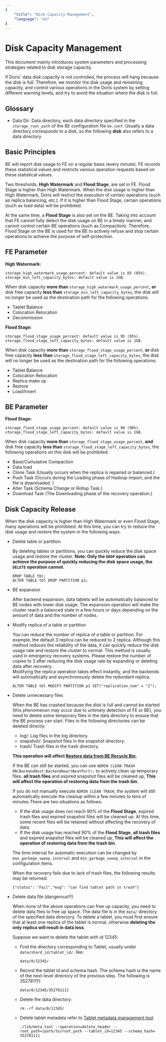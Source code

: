 ```yaml
---
{
    "title": "Disk Capacity Management",
    "language": "en"
}
---
```


<!-- 
Licensed to the Apache Software Foundation (ASF) under one
or more contributor license agreements.  See the NOTICE file
distributed with this work for additional information
regarding copyright ownership.  The ASF licenses this file
to you under the Apache License, Version 2.0 (the
"License"); you may not use this file except in compliance
with the License.  You may obtain a copy of the License at

  http://www.apache.org/licenses/LICENSE-2.0

Unless required by applicable law or agreed to in writing,
software distributed under the License is distributed on an
"AS IS" BASIS, WITHOUT WARRANTIES OR CONDITIONS OF ANY
KIND, either express or implied.  See the License for the
specific language governing permissions and limitations
under the License.
-->

# Disk Capacity Management

This document mainly introduces system parameters and processing strategies related to disk storage capacity. 

If Doris' data disk capacity is not controlled, the process will hang because the disk is full. Therefore, we monitor the disk usage and remaining capacity, and control various operations in the Doris system by setting different warning levels, and try to avoid the situation where the disk is full. 

## Glossary

* Data Dir: Data directory, each data directory specified in the `storage_root_path` of the BE configuration file `be.conf`. Usually a data directory corresponds to a disk, so the following **disk** also refers to a data directory. 

## Basic Principles

BE will report disk usage to FE on a regular basis (every minute). FE records these statistical values and restricts various operation requests based on these statistical values. 

Two thresholds, **High Watermark** and **Flood Stage**, are set in FE. Flood Stage is higher than High Watermark. When the disk usage is higher than High Watermark, Doris will restrict the execution of certain operations (such as replica balancing, etc.). If it is higher than Flood Stage, certain operations (such as load data) will be prohibited. 

At the same time, a **Flood Stage** is also set on the BE. Taking into account that FE cannot fully detect the disk usage on BE in a timely manner, and cannot control certain BE operations (such as Compaction). Therefore, Flood Stage on the BE is used for the BE to actively refuse and stop certain operations to achieve the purpose of self-protection. 

## FE Parameter

**High Watermark:**

```
storage_high_watermark_usage_percent: default value is 85 (85%).
storage_min_left_capacity_bytes: default value is 2GB.
```

When disk capacity **more than** `storage_high_watermark_usage_percent`, **or** disk free capacity **less than** `storage_min_left_capacity_bytes`, the disk will no longer be used as the destination path for the following operations:

* Tablet Balance
* Colocation Relocation
* Decommission

**Flood Stage:**

```
storage_flood_stage_usage_percent: default value is 95 (95%).
storage_flood_stage_left_capacity_bytes: default value is 1GB.
```

When disk capacity **more than** `storage_flood_stage_usage_percent`, **or** disk free capacity **less than** `storage_flood_stage_left_capacity_bytes`, the disk will no longer be used as the destination path for the following operations:
    
* Tablet Balance
* Colocation Relocation
* Replica make up
* Restore
* Load/Insert

## BE Parameter

**Flood Stage:**

```
storage_flood_stage_usage_percent: default value is 90 (90%).
storage_flood_stage_left_capacity_bytes: default value is 1GB.
```

When disk capacity **more than** `storage_flood_stage_usage_percent`, **and** disk free capacity **less than** `storage_flood_stage_left_capacity_bytes`, the following operations on this disk will be prohibited:

* Base/Cumulative Compaction
* Data load
* Clone Task (Usually occurs when the replica is repaired or balanced.)
* Push Task (Occurs during the Loading phase of Hadoop import, and the file is downloaded. )
* Alter Task (Schema Change or Rollup Task.)
* Download Task (The Downloading phase of the recovery operation.)
    
## Disk Capacity Release

When the disk capacity is higher than High Watermark or even Flood Stage, many operations will be prohibited. At this time, you can try to reduce the disk usage and restore the system in the following ways. 

* Delete table or partition 

    By deleting tables or partitions, you can quickly reduce the disk space usage and restore the cluster. 
    **Note: Only the `DROP` operation can achieve the purpose of quickly reducing the disk space usage, the `DELETE` operation cannot.**

    ```
    DROP TABLE tbl;
    ALTER TABLE tbl DROP PARTITION p1;
    ```
    
* BE expansion

    After backend expansion, data tablets will be automatically balanced to BE nodes with lower disk usage. The expansion operation will make the cluster reach a balanced state in a few hours or days depending on the amount of data and the number of nodes. 
    
* Modify replica of a table or partition 

    You can reduce the number of replica of a table or partition. For example, the default 3 replica can be reduced to 2 replica. Although this method reduces the reliability of the data, it can quickly reduce the disk usage rate and restore the cluster to normal.
    This method is usually used in emergency recovery systems. Please restore the number of copies to 3 after reducing the disk usage rate by expanding or deleting data after recovery.  
    Modifying the replica operation takes effect instantly, and the backends will automatically and asynchronously delete the redundant replica. 
    
    ```
    ALTER TABLE tbl MODIFY PARTITION p1 SET("replication_num" = "2");
    ```
    
* Delete unnecessary files 

    When the BE has crashed because the disk is full and cannot be started (this phenomenon may occur due to untimely detection of FE or BE), you need to delete some temporary files in the data directory to ensure that the BE process can start.
    Files in the following directories can be deleted directly: 

    * log/: Log files in the log directory. 
    * snapshot/: Snapshot files in the snapshot directory. 
    * trash/ Trash files in the trash directory. 

    **This operation will affect [Restore data from BE Recycle Bin](../../admin-manual/data-admin/recyclebin.md).**

    If the BE can still be started, you can use `ADMIN CLEAN TRASH ON(BackendHost:BackendHeartBeatPort);` to actively clean up temporary files. **all trash files** and expired snapshot files will be cleaned up, **This will affect the operation of restoring data from the trash bin**.


    If you do not manually execute `ADMIN CLEAN TRASH`, the system will still automatically execute the cleanup within a few minutes to tens of minutes.There are two situations as follows: 
    * If the disk usage does not reach 90% of the **Flood Stage**, expired trash files and expired snapshot files will be cleaned up. At this time, some recent files will be retained without affecting the recovery of data. 
    * If the disk usage has reached 90% of the **Flood Stage**, **all trash files** and expired snapshot files will be cleaned up, **This will affect the operation of restoring data from the trash bin**.

    The time interval for automatic execution can be changed by `max_garbage_sweep_interval` and `min_garbage_sweep_interval` in the configuration items. 

    When the recovery fails due to lack of trash files, the following results may be returned: 

    ```
    {"status": "Fail","msg": "can find tablet path in trash"}
    ```

* Delete data file (dangerous!!!)

    When none of the above operations can free up capacity, you need to delete data files to free up space. The data file is in the `data/` directory of the specified data directory. To delete a tablet, you must first ensure that at least one replica of the tablet is normal, otherwise **deleting the only replica will result in data loss**. 
    
    Suppose we want to delete the tablet with id 12345: 
    
    * Find the directory corresponding to Tablet, usually under `data/shard_id/tablet_id/`. like: 

        ```data/0/12345/```
        
    * Record the tablet id and schema hash. The schema hash is the name of the next-level directory of the previous step. The following is 352781111: 

        ```data/0/12345/352781111```

    * Delete the data directory: 

        ```rm -rf data/0/12345/```

    * Delete tablet metadata refer to [Tablet metadata management tool](./tablet-meta-tool.md)

        ```./lib/meta_tool --operation=delete_header --root_path=/path/to/root_path --tablet_id=12345 --schema_hash= 352781111```
